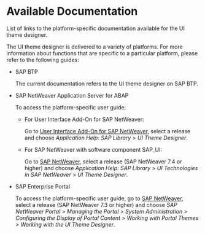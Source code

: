 <!-- loiob29ee638a4444c708eb696bf0e6fae48 -->

# Available Documentation

List of links to the platform-specific documentation available for the UI theme designer.

The UI theme designer is delivered to a variety of platforms. For more information about functions that are specific to a particular platform, please refer to the following guides:

-   SAP BTP

    The current documentation refers to the UI theme designer on SAP BTP.

-   SAP NetWeaver Application Server for ABAP

    To access the platform-specific user guide:

    -   For User Interface Add-On for SAP NetWeaver:

        Go to [User Interface Add-On for SAP NetWeaver](http://help.sap.com/nw-uiaddon/), select a release and choose *Application Help: SAP Library* \> *UI Theme Designer*.

    -   For SAP NetWeaver with software component SAP\_UI:

        Go to [SAP NetWeaver](http://help.sap.com/netweaver), select a release \(SAP NetWeaver 7.4 or higher\) and choose *Application Help: SAP Library* \> *UI Technologies in SAP NetWeaver* \> *UI Theme Designer*.


-   SAP Enterprise Portal

    To access the platform-specific user guide, go to [SAP NetWeaver](http://help.sap.com/netweaver), select a release \(SAP NetWeaver 7.3 or higher\) and choose *SAP NetWeaver Portal* \> *Managing the Portal* \> *System Administration* \> *Configuring the Display of Portal Content* \> *Working with Portal Themes* \> *Working with the UI Theme Designer*.



